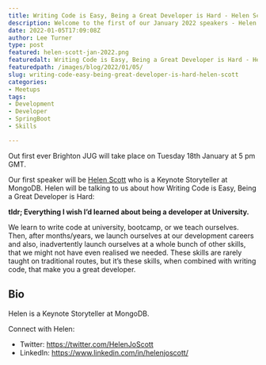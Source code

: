 ```yaml
---
title: Writing Code is Easy, Being a Great Developer is Hard - Helen Scott
description: Welcome to the first of our January 2022 speakers - Helen Scott
date: 2022-01-05T17:09:08Z
author: Lee Turner
type: post
featured: helen-scott-jan-2022.png
featuredalt: Writing Code is Easy, Being a Great Developer is Hard - Helen Scott
featuredpath: /images/blog/2022/01/05/
slug: writing-code-easy-being-great-developer-is-hard-helen-scott
categories:
- Meetups
tags:
- Development
- Developer
- SpringBoot
- Skills

---
```


Out first ever Brighton JUG will take place on Tuesday 18th January at 5 pm GMT.

Our first speaker will be [Helen Scott](https://www.helenjoscott.com) who is a Keynote Storyteller at MongoDB. Helen will be talking to us about how Writing Code is Easy, Being a Great Developer is Hard:

**tldr; Everything I wish I’d learned about being a developer at University.**

We learn to write code at university, bootcamp, or we teach ourselves. Then, after months/years, we launch ourselves at our development careers and also, inadvertently launch ourselves at a whole bunch of other skills, that we might not have even realised we needed. These skills are rarely taught on traditional routes, but it’s these skills, when combined with writing code, that make you a great developer.

## Bio

Helen is a Keynote Storyteller at MongoDB.

Connect with Helen:

* Twitter: https://twitter.com/HelenJoScott
* LinkedIn: https://www.linkedin.com/in/helenjoscott/
